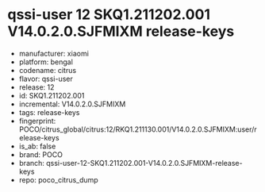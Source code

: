 # qssi-user 12 SKQ1.211202.001 V14.0.2.0.SJFMIXM release-keys
- manufacturer: xiaomi
- platform: bengal
- codename: citrus
- flavor: qssi-user
- release: 12
- id: SKQ1.211202.001
- incremental: V14.0.2.0.SJFMIXM
- tags: release-keys
- fingerprint: POCO/citrus_global/citrus:12/RKQ1.211130.001/V14.0.2.0.SJFMIXM:user/release-keys
- is_ab: false
- brand: POCO
- branch: qssi-user-12-SKQ1.211202.001-V14.0.2.0.SJFMIXM-release-keys
- repo: poco_citrus_dump
